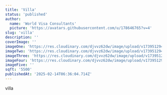 ```yaml
---
title: 'Villa'
status: 'published'
author:
  name: 'World Visa Consultants'
  picture: 'https://avatars.githubusercontent.com/u/178646765?v=4'
slug: 'villa'
description: ''
coverImage: ''
imageOne: 'https://res.cloudinary.com/djvvz62dw/image/upload/v1739512942/greywall/landing-page%20Projects/Villa%20%285500%20sqft%29/A_wch6rs.webp'
imageTwo: 'https://res.cloudinary.com/djvvz62dw/image/upload/v1739512943/greywall/landing-page%20Projects/Villa%20%285500%20sqft%29/B_atzk24.webp'
imageThree: 'https://res.cloudinary.com/djvvz62dw/image/upload/v1739512944/greywall/landing-page%20Projects/Villa%20%285500%20sqft%29/F_omynxk.webp'
imageFour: 'https://res.cloudinary.com/djvvz62dw/image/upload/v1739512945/greywall/landing-page%20Projects/Villa%20%285500%20sqft%29/C_tg0kcg.webp'
imageFive: ''
sqft: '5500'
publishedAt: '2025-02-14T06:36:04.714Z'
---
```


villa